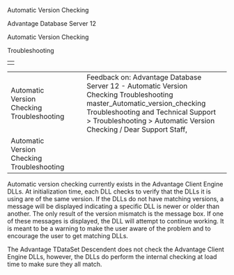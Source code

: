Automatic Version Checking




Advantage Database Server 12  

Automatic Version Checking

Troubleshooting

|  |
| --- |
|  |

|  |  |  |  |  |
| --- | --- | --- | --- | --- |
| Automatic Version Checking  Troubleshooting |  |  | Feedback on: Advantage Database Server 12 - Automatic Version Checking Troubleshooting master\_Automatic\_version\_checking Troubleshooting and Technical Support > Troubleshooting > Automatic Version Checking / Dear Support Staff, |  |
| Automatic Version Checking  Troubleshooting |  |  |  |  |

Automatic version checking currently exists in the Advantage Client Engine DLLs. At initialization time, each DLL checks to verify that the DLLs it is using are of the same version. If the DLLs do not have matching versions, a message will be displayed indicating a specific DLL is newer or older than another. The only result of the version mismatch is the message box. If one of these messages is displayed, the DLL will attempt to continue working. It is meant to be a warning to make the user aware of the problem and to encourage the user to get matching DLLs.

The Advantage TDataSet Descendent does not check the Advantage Client Engine DLLs, however, the DLLs do perform the internal checking at load time to make sure they all match.